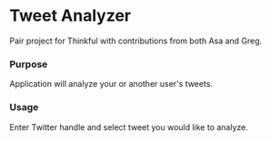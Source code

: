 # Tweet Analyzer
Pair project for Thinkful with contributions from both Asa and Greg.

### Purpose
Application will analyze your or another user's tweets. 

### Usage
Enter Twitter handle and select tweet you would like to analyze.
